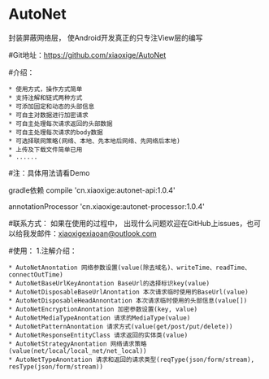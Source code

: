 # AutoNet

封装屏蔽网络层， 使Android开发真正的只专注View层的编写

#Git地址：https://github.com/xiaoxige/AutoNet

#介绍：

	* 使用方式，操作方式简单
    * 支持注解和链式两种方式
    * 可添加固定和动态的头部信息
    * 可自主对数据进行加密请求
    * 可自主处理每次请求返回的头部数据
    * 可自主处理每次请求的body数据
    * 可选择联网策略(网络、本地、先本地后网络、先网络后本地)
    * 上传及下载文件简单已用
    * ......

#注：具体用法请看Demo

gradle依赖
compile 'cn.xiaoxige:autonet-api:1.0.4'

annotationProcessor 'cn.xiaoxige:autonet-processor:1.0.4'

#联系方式：
如果在使用的过程中， 出现什么问题欢迎在GitHub上issues，也可以给我发邮件：xiaoxigexiaoan@outlook.com

#使用：
1.注解介绍：

    * AutoNetAnontation 网络参数设置(value(除去域名)、writeTime、readTime、connectOutTime)
    * AutoNetBaseUrlKeyAnontation BaseUrl的选择标识key(value)
    * AutoNetDisposableBaseUrlAnontation 本次请求临时使用的BaseUrl(value)
    * AutoNetDisposableHeadAnnontation 本次请求临时使用的头部信息(value[])
    * AutoNetEncryptionAnontation 加密参数设置(key, value)
    * AutoNetMediaTypeAnontation 请求的MediaType(value)
    * AutoNetPatternAnontation 请求方式(value(get/post/put/delete))
    * AutoNetResponseEntityClass 请求返回的实体类(value)
    * AutoNetStrategyAnontation 网络请求策略(value(net/local/local_net/net_local))
    * AutoNetTypeAnontation 请求和返回的请求类型(reqType(json/form/stream), resType(json/form/stream))

